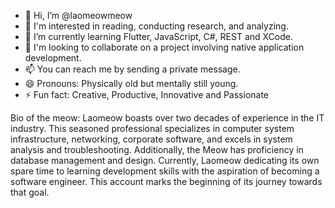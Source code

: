 - 👋 Hi, I’m @laomeowmeow
- 👀 I'm interested in reading, conducting research, and analyzing.
- 🌱 I’m currently learning Flutter, JavaScript, C#, REST and XCode.
- 💞️ I'm looking to collaborate on a project involving native application development.
- 📫 You can reach me by sending a private message.
- 😄 Pronouns: Physically old but mentally still young.
- ⚡ Fun fact: Creative, Productive, Innovative and Passionate

Bio of the meow:
Laomeow boasts over two decades of experience in the IT industry. This seasoned professional specializes in computer system infrastructure, networking, corporate software, and excels in system analysis and troubleshooting.
Additionally, the Meow has proficiency in database management and design. Currently, Laomeow dedicating its own spare time to learning development skills with the aspiration of becoming a software engineer. 
This account marks the beginning of its journey towards that goal.
